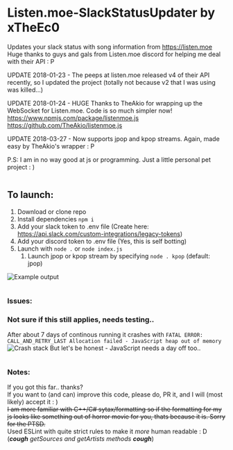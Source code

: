# Listen.moe-SlackStatusUpdater by xTheEc0
Updates your slack status with song information from https://listen.moe  
Huge thanks to guys and gals from Listen.moe discord for helping me deal with their API : P  


UPDATE 2018-01-23 - The peeps at listen.moe released v4 of their API recently, so I updated the project (totally not because v2 that I was using was killed...)  

UPDATE 2018-01-24 - HUGE Thanks to TheAkio for wrapping up the WebSocket for Listen.moe. Code is so much simpler now!  
https://www.npmjs.com/package/listenmoe.js  
https://github.com/TheAkio/listenmoe.js


UPDATE 2018-03-27 - Now supports jpop and kpop streams. Again, made easy by TheAkio's wrapper : P


P.S: I am in no way good at js or programming. Just a little personal pet project : )

  
![]()  

  
## To launch:  
1. Download or clone repo
2. Install dependencies `npm i`
3. Add your slack token to .env file (Create here: https://api.slack.com/custom-integrations/legacy-tokens)
4. Add your discord token to .env file (Yes, this is self botting)
5. Launch with `node .` or `node index.js`  
    1. Launch jpop or kpop stream by specifying `node . kpop` (default: jpop)

![](https://puu.sh/xlvHy/6c972a1f93.png "Example output")


![]()  


### Issues:
### Not sure if this still applies, needs testing..  
After about 7 days of continous running it crashes with `FATAL ERROR: CALL_AND_RETRY_LAST Allocation failed - JavaScript heap out of memory`
![](https://puu.sh/xmhcu/2841bc166d.png, "Crash stack")
But let's be honest - JavaScript needs a day off too..


![]()  


### Notes:  
If you got this far.. thanks?  
If you want to (and can) improve this code, please do, PR it, and I will (most likely) accept it : )  
~~I am more familiar with C++/C# sytax/formatting so if the formatting for my js looks like something out of horror movie for you, thats because it is. Sorry for the PTSD.~~  
Used ESLint with quite strict rules to make it _more_ human readable : D (**_cough_** *getSources and getArtists methods* **_cough_**)
